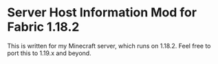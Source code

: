 # Server Host Information Mod for Fabric 1.18.2

This is written for my Minecraft server, which runs on 1.18.2. Feel free to port this to 1.19.x and beyond.

